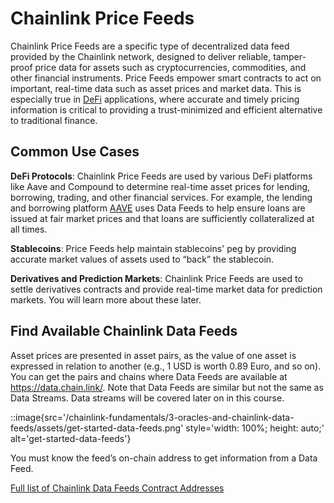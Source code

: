 # Chainlink Price Feeds

Chainlink Price Feeds are a specific type of decentralized data feed provided by the Chainlink network, designed to deliver reliable, tamper-proof price data for assets such as cryptocurrencies, commodities, and other financial instruments.
Price Feeds empower smart contracts to act on important, real-time data such as asset prices and market data. This is especially true in [DeFi](https://www.cyfrin.io/glossary/decentralized-finance-defi) applications, where accurate and timely pricing information is critical to providing a trust-minimized and efficient alternative to traditional finance.

## Common Use Cases

**DeFi Protocols**: Chainlink Price Feeds are used by various DeFi platforms like Aave and Compound to determine real-time asset prices for lending, borrowing, trading, and other financial services. For example, the lending and borrowing platform [AAVE](https://aave.com/) uses Data Feeds to help ensure loans are issued at fair market prices and that loans are sufficiently collateralized at all times.

**Stablecoins**: Price Feeds help maintain stablecoins' peg by providing accurate market values of assets used to “back” the stablecoin.

**Derivatives and Prediction Markets**: Chainlink Price Feeds are used to settle derivatives contracts and provide real-time market data for prediction markets. You will learn more about these later.

## Find Available Chainlink Data Feeds
Asset prices are presented in asset pairs, as the value of one asset is expressed in relation to another (e.g., 1 USD is worth 0.89 Euro, and so on). You can get the pairs and chains where Data Feeds are available at https://data.chain.link/. Note that Data Feeds are similar but not the same as Data Streams. Data streams will be covered later on in this course.

::image{src='/chainlink-fundamentals/3-oracles-and-chainlink-data-feeds/assets/get-started-data-feeds.png' style='width: 100%; height: auto;' alt='get-started-data-feeds'}

You must know the feed’s on-chain address to get information from a Data Feed.

[Full list of Chainlink Data Feeds Contract Addresses](https://docs.chain.link/docs/reference-contracts)
